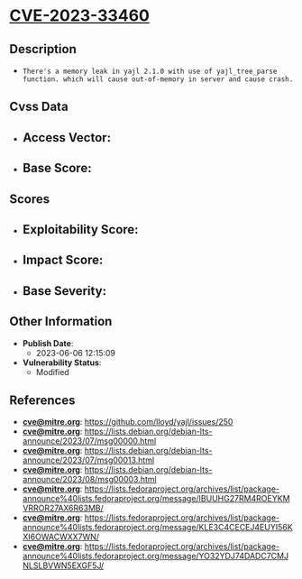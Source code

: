 
# [CVE-2023-33460](https://github.com/lloyd/yajl/issues/250)

## Description

- `There's a memory leak in yajl 2.1.0 with use of yajl_tree_parse function. which will cause out-of-memory in server and cause crash.`

## Cvss Data

- **Access Vector**:
  - 
- **Base Score**:
  - 

## Scores

- **Exploitability Score**:
  - 
- **Impact Score**:
  - 
- **Base Severity**:
  - 

## Other Information

- **Publish Date**:
  - 2023-06-06 12:15:09
- **Vulnerability Status**:
  - Modified

## References

- **cve@mitre.org**: https://github.com/lloyd/yajl/issues/250
- **cve@mitre.org**: https://lists.debian.org/debian-lts-announce/2023/07/msg00000.html
- **cve@mitre.org**: https://lists.debian.org/debian-lts-announce/2023/07/msg00013.html
- **cve@mitre.org**: https://lists.debian.org/debian-lts-announce/2023/08/msg00003.html
- **cve@mitre.org**: https://lists.fedoraproject.org/archives/list/package-announce%40lists.fedoraproject.org/message/IBUUHG27RM4ROEYKMVRROR27AX6R63MB/
- **cve@mitre.org**: https://lists.fedoraproject.org/archives/list/package-announce%40lists.fedoraproject.org/message/KLE3C4CECEJ4EUYI56KXI6OWACWXX7WN/
- **cve@mitre.org**: https://lists.fedoraproject.org/archives/list/package-announce%40lists.fedoraproject.org/message/YO32YDJ74DADC7CMJNLSLBVWN5EXGF5J/
